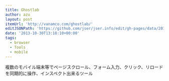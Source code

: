 ```yaml
---
title: Ghostlab
author: azu
layout: post
itemUrl: 'http://vanamco.com/ghostlab/'
editJSONPath: 'https://github.com/jser/jser.info/edit/gh-pages/data/2013/10/index.json'
date: '2013-10-30T13:18:10+00:00'
tags:
  - browser
  - Tools
  - mobile
---
```

複数のモバイル端末等でページスクロール、フォーム入力、クリック、リロードを同期的に操作、インスペクト出来るツール
